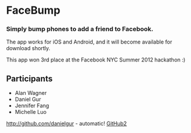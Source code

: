 # FaceBump
### Simply bump phones to add a friend to Facebook.

The app works for iOS and Android, and it will become available for download shortly.

This app won 3rd place at the Facebook NYC Summer 2012 hackathon :)

## Participants

* Alan Wagner
* Daniel Gur
* Jennifer Fang
* Michelle Luo


http://github.com/danielgur - automatic!
[GitHub2](http://github.com)